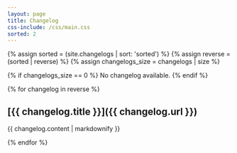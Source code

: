 ```yaml
---
layout: page
title: Changelog
css-include: /css/main.css
sorted: 2
---
```

{% assign sorted = (site.changelogs | sort: 'sorted') %}
{% assign reverse = (sorted | reverse) %}
{% assign changelogs_size = changelogs | size %}

{% if changelogs_size == 0 %}
    No changelog available.
{% endif %}

{% for changelog in reverse %}

## [{{ changelog.title }}]({{ changelog.url }})

{{ changelog.content | markdownify }}

{% endfor %}

